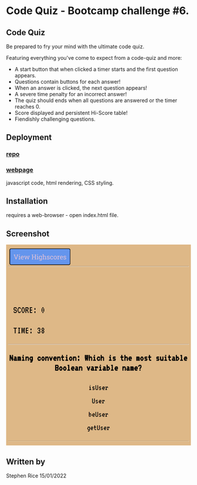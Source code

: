 # Code Quiz - Bootcamp challenge #6.

##  Code Quiz
Be prepared to fry your mind with the ultimate code quiz.

Featuring everything you've come to expect from a code-quiz and more:

  * A start button that when clicked a timer starts and the first question appears.
  * Questions contain buttons for each answer!
  * When an answer is clicked, the next question appears!
  * A severe time penalty for an incorrect answer!
  * The quiz should ends when all questions are answered or the timer reaches 0.
  * Score displayed and persistent Hi-Score table!
  * Fiendishly challenging questions.


## Deployment

### [repo](https://github.com/S-R-i-c-e/code-quiz)
### [webpage](https://s-r-i-c-e.github.io/code-quiz/)
javascript code, html rendering, CSS styling. 

## Installation
requires a web-browser - open index.html file.

## Screenshot
![screenshot](./assets/images/codequiz.png "screenshot")

## Written by
Stephen Rice 15/01/2022

